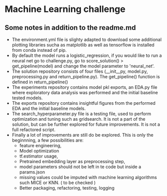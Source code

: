 # Machine Learning challenge

## Some notes in addition to the readme.md

- The environment.yml file is slighty adapted to download some additional plotting libraries sucha as matplotlib as well as tensorflow is installed from conda instead of pip.
- By default the model runs a logistic_regression, if you would like to run a neural net go to challenge.py, go to score_solution() > get_pipeline(model) and change the model parameter to 'neural_net'.
- The solution repository consists of four files (__init__py, model.py, preprocessing.py and return_pipeline.py). The get_pipeline() function is defined in return_pipeline()
- The experiments repository contains model pkl exports, an EDA.py file where exploratory data analysis was performed and the initial baseline tested models.
- The exports repository contains insightful figures from the performed EDA and the initial baseline models.
- The search_hyperparameter.py file is a testing file, used to perform optimization and tuning such as gridsearch. It is not a part of the solution, but can be further explored for future improvements. It is not a full refactored script.
- Finally a lot of improvements are still do be explored. This is only the beginnning, a few possibilities are: 
    - feature engineering, 
    - Model optimization
    - tf.estimator usage, 
    - Pretrained embedding layer as preprocessing step, 
    - model parameters should not be left in te code but inside a params.json 
    - missing values could be imputed with machine learning algorithms such MICE or KNN. ( to be checked )
    - Better packaging, refactoring, testing, logging